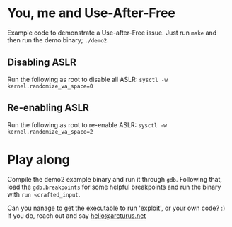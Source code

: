 # You, me and Use-After-Free
Example code to demonstrate a Use-after-Free issue. Just run `make` and then
run the demo binary; `./demo2`.

## Disabling ASLR
Run the following as root to disable all ASLR:
`sysctl -w kernel.randomize_va_space=0`

## Re-enabling ASLR
Run the following as root to re-enable ASLR:
`sysctl -w kernel.randomize_va_space=2`

# Play along
Compile the demo2 example binary and run it through `gdb`. Following that, load
the `gdb.breakpoints` for some helpful breakpoints and run the binary with 
`run <crafted_input`.

Can you nanage to get the executable to run 'exploit', or your own code? :) 
If you do, reach out and say hello@arcturus.net
